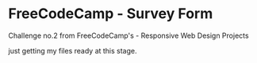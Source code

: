 # FreeCodeCamp - Survey Form
Challenge no.2 from FreeCodeCamp's - Responsive Web Design Projects

just getting my files ready at this stage.